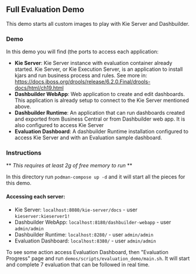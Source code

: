 Full Evaluation Demo
--

This demo starts all custom images to play with Kie Server and Dashbuilder.


### Demo

In this demo you will find (the ports to access each application:

* **Kie Server**: Kie Server instance with evaluation container already started. Kie Server, or Kie Execution Server, is an application to install kjars and run business process and rules. See more in: https://docs.jboss.org/drools/release/6.2.0.Final/drools-docs/html/ch19.html
* **Dashbuilder WebApp**: Web application to create and edit dashboards. This application is already setup to connect to the Kie Server mentioned above.
* **Dashbuilder Runtime**: An application that can run dashboards created and exported from Business Central or from Dashbuilder web app. It is also configured to access Kie Server
* **Evaluation Dashboard**: A dashbuilder Runtime installation configured to access Kie Server and with an Evaluation sample dashboard.

### Instructions

** *This requires at least 2g of free memory to run* ** 

In this directory run `podman-compose up -d` and it will start all the pieces for this demo. 

#### Accessing each server:

* Kie Server: `localhost:8080/kie-server/docs`  - user `kieserver:kieserver1!`
* Dashbuilder WebApp: `localhost:8180/dashbuilder-webapp` - user `admin/admin`
* Dashbuilder Runtime: `localhost:8280/` - user `admin/admin`
* Evaluation Dashboard: `localhost:8380/` - user `admin/admin`

To see some action access Evaluation Dashboard, then "Evaluation Progress" page and run `demos/scripts/evaluation_demo/main.sh`. It will start and complete 7 evaluation that can be followed in real time.



